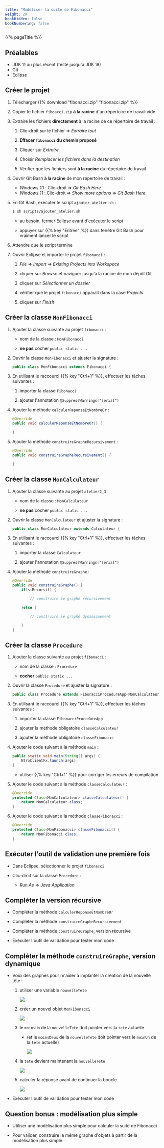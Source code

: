 ```yaml
---
title: "Modéliser la suite de Fibonacci"
weight: 20
bookHidden: false
bookNumbering: false
---
```


{{% pageTitle %}}

## Préalables

* JDK 11 ou plus récent (testé jusqu'à JDK 18)
* Git
* Eclipse

## Créer le projet

1. Télécharger {{% download "fibonacci.zip" "fibonacci.zip" %}}

1. Copier le fichier `fiboacci.zip` **à la racine** d'un répertoire de travail vide

1. Extraire les fichiers **directement** à la racine de ce répertoire de travail&nbsp;:

    1. Clic-droit sur le fichier => *Extraire tout*

    1. **Effacer `fibonacci` du chemin proposé**

    1. Cliquer sur *Extraire*

    1. Choisir *Remplacer les fichiers dans la destination*

    1. Vérifier que les fichiers sont **à la racine** du répertoire de travail


1. Ouvrir Git Bash **à la racine** de mon répertoire de travail&nbsp;:

    * *Windows 10*&nbsp;: Clic-droit => *Git Bash Here*
    * *Windows 11*&nbsp;: Clic-droit => *Show more options* => *Git Bash Here*

1. En Git Bash, exécuter le script `ajouter_atelier.sh`&nbsp;:

    ```bash
    $ sh scripts/ajouter_atelier.sh
    ```

    * au besoin, fermer Eclipse avant d'exécuter le script

    * appuyer sur {{% key "Entrée" %}} dans fenêtre Git Bash pour vraiment lancer le script


1. Attendre que le script termine

1. Ouvrir Eclipse et importer le projet `fibonacci`&nbsp;:

    1. *File* => *Import* => *Existing Projects into Workspace*

    1. cliquer sur *Browse* et naviguer jusqu'à la racine de mon dépôt Git

    1. cliquer sur *Sélectionner un dossier*

    1. vérifier que le projet `fibonacci` apparaît dans la case *Projects*

    1. cliquer sur *Finish*


## Créer la classe `MonFibonacci`

1. Ajouter la classe suivante au projet `fibonacci`&nbsp;:

    * nom de la classe&nbsp;: `MonFibonacci`

    * **ne pas** cocher `public static ...`

1. Ouvrir la classe `MonFibonacci` et ajuster la signature&nbsp;:

    ```java
    public class MonFibonacci extends Fibonacci {
    ```

1. En utilisant le raccourci {{% key "Ctrl+1" %}}, effectuer les tâches suivantes&nbsp;:

    1. importer la classe `Fibonacci`

    1. ajouter l'annotation `@SuppressWarnings("serial")`

1. Ajouter la méthode `calculerReponseEtNombreOr`&nbsp;:

    ```java
    @Override
    public void calculerReponseEtNombreOr() {

    }
    ```

1. Ajouter la méthode `construireGrapheRecursivement`&nbsp;:

    ```java
    @Override
    public void construireGrapheRecursivement() {

    }
    ```

## Créer la classe `MonCalculateur`

1. Ajouter la classe suivante au projet `atelier2_3`&nbsp;:

    * nom de la classe&nbsp;: `MonCalculateur`

    * **ne pas** cocher `public static ...`

1. Ouvrir la classe `MonCalculateur` et ajuster la signature&nbsp;:

    ```java
    public class MonCalculateur extends Calculateur {
    ```

1. En utilisant le raccourci {{% key "Ctrl+1" %}}, effectuer les tâches suivantes&nbsp;:

    1. importer la classe `Calculateur`

    1. ajouter l'annotation `@SuppressWarnings("serial")`

1. Ajouter la méthode `construireGraphe`&nbsp;:

    ```java
    @Override
    public void construireGraphe() {
        if(siRecursif) {

            // construire le graphe récursivement

        }else {

            // construire le graphe dynamiquement

        }
    }
    ```

## Créer la classe `Procedure`

1. Ajouter la classe suivante au projet `fibonacci`&nbsp;:

    * nom de la classe&nbsp;: `Procedure`

    * **cocher** `public static ...`

1. Ouvrir la classe `Procedure` et ajuster la signature&nbsp;:

    ```java
    public class Procedure extends FibonacciProcedureApp<MonCalculateur, MonFibonacci> {
    ```

1. En utilisant le raccourci {{% key "Ctrl+1" %}}, effectuer les tâches suivantes&nbsp;:

    1. importer la classe `FibonacciProcedureApp`

    1. ajouter la méthode obligatoire `classeCalculateur`

    1. ajouter la méthode obligatoire `classeFibonacci`

1. Ajouter le code suivant à la méthode `main`&nbsp;:

    ```java
    public static void main(String[] args) {
        NtroClientFx.launch(args);
    }
    ```

    * utiliser {{% key "Ctrl+1" %}} pour corriger les erreurs de compilation

1. Ajouter le code suivant à la méthode `classeCalculateur`&nbsp;:

    ```java
    @Override
    protected Class<MonCalculateur> classeCalculateur() {
        return MonCalculateur.class;
    }
    ```

1. Ajouter le code suivant à la méthode `classeFibonacci`&nbsp;:

    ```java
    @Override
    protected Class<MonFibonacci> classeFibonacci() {
        return MonFibonacci.class;
    }
    ```

## Exécuter l'outil de validation une première fois

* Dans Eclipse, sélectionner le projet `fibonacci`

* Clic-droit sur la classe `Procedure`&nbsp;:

    * *Run As* => *Java Application*

## Compléter la version récursive

* Compléter la méthode `calculerReponseEtNombreOr`

* Compléter la méthode `construireGrapheRecursivement`

* Compléter la méthode `construireGraphe`, version récursive

* Exécuter l'outil de validation pour tester mon code

## Compléter la méthode `construireGraphe`, version dynamique

* Voici des graphes pour m'aider à implanter la création de la nouvelle tête&nbsp;:

    1. utiliser une variable `nouvelleTete`

        <img src="dyn01.png"/>

    1. créer un nouvel objet `MonFibonacci`

        <img src="dyn02.png"/>

    1. le `moinsUn` de la `nouvelleTete` doit pointer vers la `tete` actuelle 
        * (et le `moinsDeux` de la `nouvelleTete` doit pointer vers le `moinUn` de la `tete` actuelle)

            <img src="dyn03.png"/>

    1. la `tete` devient maintenant la `nouvelleTete`

        <img src="dyn04.png"/>

    1. calculer la réponse avant de continuer la boucle

        <img src="dyn05.png"/>

* Exécuter l'outil de validation pour tester mon code


## Question bonus&nbsp;: modélisation plus simple

* Utiliser une modélisation plus simple pour calculer la suite de Fibonacci

* Pour valider, construire le même graphe d'objets à partir de la modélisation plus simple


